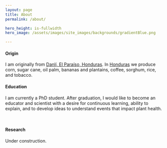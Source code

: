 ```yaml
---
layout: page
title: About
permalink: /about/

hero_height: is-fullwidth
hero_image: /assets/images/site_images/backgrounds/gradientBlue.png

---
```


#### Origin
I am originally from [Danlí, El Paraíso, Honduras](https://www.google.com/maps/place/Danli,+Honduras/@14.0238048,-86.5912349,13z/data=!3m1!4b1!4m5!3m4!1s0x8f6e682d6789a60b:0x74cdede2bb676116!8m2!3d14.0410953!4d-86.5703554). In [Honduras](https://www.google.com/maps/place/Honduras/@15.1796059,-90.7063322,6z/data=!3m1!4b1!4m5!3m4!1s0x8f6a751a73b731cf:0x7ed1de82b6fb8264!8m2!3d15.199999!4d-86.241905) we produce corn, sugar cane, oil palm, bananas and plantains, coffee, sorghum, rice, and tobacco. 

#### Education
I am currently a PhD student. After graduation, I would like to become an educator and scientist with a desire for continuous learning, ability to explain, and to develop ideas to understand events that impact plant health.

<br>

#### Research
Under construction.

<br>